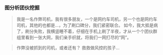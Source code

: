 ### 图分析团伙挖掘

> 我是一名作弊司机，我有很多朋友，一个是网约车司机，另一个也是网约车司机，其他的也都是…，为了刷口碑分，我们紧密联合。
> 如今，我大抵是病了，刷分失败，我横竖睡不着，仔细在手机上刷了半夜，才从一个个团伙群组里看到一张大网，我们亲手织就，将我们一网打尽的“网”。



> 作弊没被抓到的司机，或者还有？
> 救救做风控的孩子…


